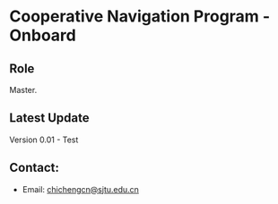 # Cooperative Navigation Program - Onboard

## Role

Master.

## Latest Update

Version 0.01 - Test

## Contact:

- Email: chichengcn@sjtu.edu.cn
